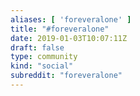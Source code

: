 ```yaml
---
aliases: [ 'foreveralone' ]
title: "#foreveralone"
date: 2019-01-03T10:07:11Z
draft: false
type: community
kind: "social"
subreddit: "foreveralone"
---
```

